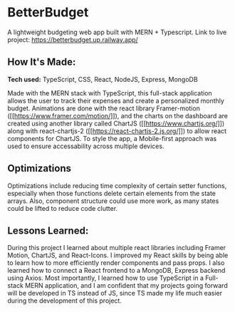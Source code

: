 # BetterBudget
A lightweight budgeting web app built with MERN + Typescript.
Link to live project: https://betterbudget.up.railway.app/

## How It's Made:

**Tech used:** TypeScript, CSS, React, NodeJS, Express, MongoDB

Made with the MERN stack with TypeScript, this full-stack application allows the user to track their expenses and create a personalized monthly budget. Animations are done with the react library Framer-motion ([[https://www.framer.com/motion/]]), and the charts on the dashboard are created using another library called ChartJS ([[https://www.chartjs.org/]]) along with react-chartjs-2 ([[https://react-chartjs-2.js.org/]]) to allow react components for ChartJS. To style the app, a Mobile-first approach was used to ensure accessability across multiple devices.

## Optimizations

Optimizations include reducing time complexity of certain setter functions, especially when those functions delete certain elements from the state arrays. Also, component structure could use more work, as many states could be lifted to reduce code clutter. 

## Lessons Learned:

During this project I learned about multiple react libraries including Framer Motion, ChartJS, and React-Icons. I improved my React skills by being able to learn how to more efficiently render components and pass props. I also learned how to connect a React frontend to a MongoDB, Express backend using Axios. Most importantly, I learned how to use TypeScript in a Full-stack MERN application, and I am confident that my projects going forward will be developed in TS instead of JS, since TS made my life much easier during the development of this project.



